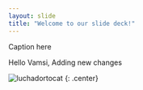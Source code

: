 ```yaml
---
layout: slide
title: "Welcome to our slide deck!"
---
```


Caption here

Hello Vamsi, Adding new changes

![luchadortocat](https://octodex.github.com/images/luchadortocat.png)
{: .center}
